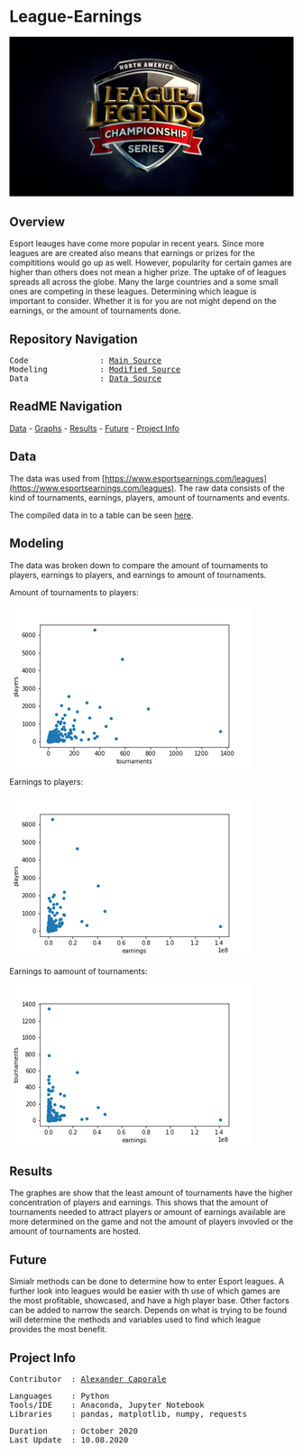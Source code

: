 # League-Earnings


<p align="center">
   <img src=https://github.com/Al-Cap/League-Earnings/blob/main/image/legends.jpg/>
<div align="center">
   <figcaption></figcaption>
</div>
</p>

## Overview

Esport leauges have come more popular in recent years. Since more leagues are are created also means that earnings or prizes for the compititions would go up as well.
However, popularity for certain games are higher than others does not mean a higher prize. The uptake of of leagues spreads all across the globe. Many the large countries and a some small ones are competing in these leagues. Determining which league is important to consider. Whether it is for you are not might depend on the earnings, or the amount of tournaments done.

## Repository Navigation
<pre>
Code               : <a href=https://github.com/Al-Cap/League-Earnings/blob/main/code/all_leauges.ipynb>Main Source</a>
Modeling           : <a href=https://github.com/Al-Cap/League-Earnings/tree/main/code/graphing.ipynb>Modified Source</a>
Data               : <a href=https://github.com/Al-Cap/League-Earnings/blob/main/data/leagues.csv>Data Source</a>
</pre>

## ReadME Navigation

[Data](https://github.com/Al-Cap/League-Earnings#data) - 
[Graphs](https://github.com/Al-Cap/League-Earnings#modeling) - 
[Results](https://github.com/Al-Cap/League-Earnings-Game#results) - 
[Future](https://github.com/Al-Cap/League-Earnings-Game#future) - 
[Project Info](https://github.com/Al-Cap/League-Earnings#project-info)

## Data

The data was used from [https://www.esportsearnings.com/leagues](https://www.esportsearnings.com/leagues). The raw data consists of the kind of tournaments, earnings, players, amount of tournaments and events.

The compiled data in to a table can be seen [here](https://github.com/Al-Cap/League-Earnings/blob/main/data/leagues.csv).

## Modeling

The data was broken down to compare the amount of tournaments to players, earnings to players, and earnings to amount of tournaments.

Amount of tournaments to players:

![tour-ply.png](https://github.com/Al-Cap/League-Earnings/blob/main/image/tour-ply.png)

Earnings to players:

![earn-ply.png](https://github.com/Al-Cap/League-Earnings/blob/main/image/earn-ply.png)

Earnings to aamount of tournaments:

![earn-tour.png](https://github.com/Al-Cap/League-Earnings/blob/main/image/earn-tour.png)


## Results

The graphes are show that the least amount of tournaments have the higher concentration of players and earnings. This shows that the amount of tournaments needed to attract players or amount of earnings available are more determined on the game and not the amount of players invovled or the amount of tournaments are hosted. 
 
## Future

Simialr methods can be done to determine how to enter Esport leagues. A further look into leagues would be easier with th use of which games are the most profitable, showcased, and have a high player base. Other factors can be added to narrow the search. Depends on what is trying to be found will determine the methods and variables used to find which league provides the most benefit.

## Project Info
<pre>
Contributor  : <a href=https://github.com/Al-Cap>Alexander Caporale</a>
</pre>

<pre>
Languages    : Python
Tools/IDE    : Anaconda, Jupyter Notebook
Libraries    : pandas, matplotlib, numpy, requests
</pre>

<pre>
Duration     : October 2020
Last Update  : 10.08.2020
</pre>
